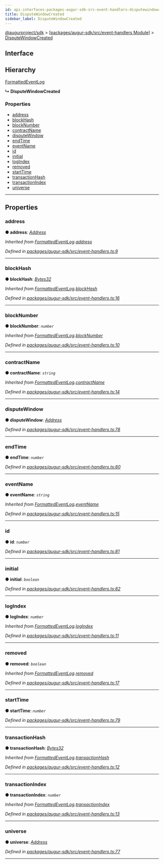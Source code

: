 ```yaml
---
id: api-interfaces-packages-augur-sdk-src-event-handlers-disputewindowcreated
title: DisputeWindowCreated
sidebar_label: DisputeWindowCreated
---
```


[@augurproject/sdk](api-readme.md) > [[packages/augur-sdk/src/event-handlers Module]](api-modules-packages-augur-sdk-src-event-handlers-module.md) > [DisputeWindowCreated](api-interfaces-packages-augur-sdk-src-event-handlers-disputewindowcreated.md)

## Interface

## Hierarchy

 [FormattedEventLog](api-interfaces-packages-augur-sdk-src-event-handlers-formattedeventlog.md)

**↳ DisputeWindowCreated**

### Properties

* [address](api-interfaces-packages-augur-sdk-src-event-handlers-disputewindowcreated.md#address)
* [blockHash](api-interfaces-packages-augur-sdk-src-event-handlers-disputewindowcreated.md#blockhash)
* [blockNumber](api-interfaces-packages-augur-sdk-src-event-handlers-disputewindowcreated.md#blocknumber)
* [contractName](api-interfaces-packages-augur-sdk-src-event-handlers-disputewindowcreated.md#contractname)
* [disputeWindow](api-interfaces-packages-augur-sdk-src-event-handlers-disputewindowcreated.md#disputewindow)
* [endTime](api-interfaces-packages-augur-sdk-src-event-handlers-disputewindowcreated.md#endtime)
* [eventName](api-interfaces-packages-augur-sdk-src-event-handlers-disputewindowcreated.md#eventname)
* [id](api-interfaces-packages-augur-sdk-src-event-handlers-disputewindowcreated.md#id)
* [initial](api-interfaces-packages-augur-sdk-src-event-handlers-disputewindowcreated.md#initial)
* [logIndex](api-interfaces-packages-augur-sdk-src-event-handlers-disputewindowcreated.md#logindex)
* [removed](api-interfaces-packages-augur-sdk-src-event-handlers-disputewindowcreated.md#removed)
* [startTime](api-interfaces-packages-augur-sdk-src-event-handlers-disputewindowcreated.md#starttime)
* [transactionHash](api-interfaces-packages-augur-sdk-src-event-handlers-disputewindowcreated.md#transactionhash)
* [transactionIndex](api-interfaces-packages-augur-sdk-src-event-handlers-disputewindowcreated.md#transactionindex)
* [universe](api-interfaces-packages-augur-sdk-src-event-handlers-disputewindowcreated.md#universe)

---

## Properties

<a id="address"></a>

###  address

**● address**: *[Address](api-modules-packages-augur-sdk-src-event-handlers-module.md#address)*

*Inherited from [FormattedEventLog](api-interfaces-packages-augur-sdk-src-event-handlers-formattedeventlog.md).[address](api-interfaces-packages-augur-sdk-src-event-handlers-formattedeventlog.md#address)*

*Defined in [packages/augur-sdk/src/event-handlers.ts:9](https://github.com/AugurProject/augur/blob/0ea8996003/packages/augur-sdk/src/event-handlers.ts#L9)*

___
<a id="blockhash"></a>

###  blockHash

**● blockHash**: *[Bytes32](api-modules-packages-augur-sdk-src-event-handlers-module.md#bytes32)*

*Inherited from [FormattedEventLog](api-interfaces-packages-augur-sdk-src-event-handlers-formattedeventlog.md).[blockHash](api-interfaces-packages-augur-sdk-src-event-handlers-formattedeventlog.md#blockhash)*

*Defined in [packages/augur-sdk/src/event-handlers.ts:16](https://github.com/AugurProject/augur/blob/0ea8996003/packages/augur-sdk/src/event-handlers.ts#L16)*

___
<a id="blocknumber"></a>

###  blockNumber

**● blockNumber**: *`number`*

*Inherited from [FormattedEventLog](api-interfaces-packages-augur-sdk-src-event-handlers-formattedeventlog.md).[blockNumber](api-interfaces-packages-augur-sdk-src-event-handlers-formattedeventlog.md#blocknumber)*

*Defined in [packages/augur-sdk/src/event-handlers.ts:10](https://github.com/AugurProject/augur/blob/0ea8996003/packages/augur-sdk/src/event-handlers.ts#L10)*

___
<a id="contractname"></a>

###  contractName

**● contractName**: *`string`*

*Inherited from [FormattedEventLog](api-interfaces-packages-augur-sdk-src-event-handlers-formattedeventlog.md).[contractName](api-interfaces-packages-augur-sdk-src-event-handlers-formattedeventlog.md#contractname)*

*Defined in [packages/augur-sdk/src/event-handlers.ts:14](https://github.com/AugurProject/augur/blob/0ea8996003/packages/augur-sdk/src/event-handlers.ts#L14)*

___
<a id="disputewindow"></a>

###  disputeWindow

**● disputeWindow**: *[Address](api-modules-packages-augur-sdk-src-event-handlers-module.md#address)*

*Defined in [packages/augur-sdk/src/event-handlers.ts:78](https://github.com/AugurProject/augur/blob/0ea8996003/packages/augur-sdk/src/event-handlers.ts#L78)*

___
<a id="endtime"></a>

###  endTime

**● endTime**: *`number`*

*Defined in [packages/augur-sdk/src/event-handlers.ts:80](https://github.com/AugurProject/augur/blob/0ea8996003/packages/augur-sdk/src/event-handlers.ts#L80)*

___
<a id="eventname"></a>

###  eventName

**● eventName**: *`string`*

*Inherited from [FormattedEventLog](api-interfaces-packages-augur-sdk-src-event-handlers-formattedeventlog.md).[eventName](api-interfaces-packages-augur-sdk-src-event-handlers-formattedeventlog.md#eventname)*

*Defined in [packages/augur-sdk/src/event-handlers.ts:15](https://github.com/AugurProject/augur/blob/0ea8996003/packages/augur-sdk/src/event-handlers.ts#L15)*

___
<a id="id"></a>

###  id

**● id**: *`number`*

*Defined in [packages/augur-sdk/src/event-handlers.ts:81](https://github.com/AugurProject/augur/blob/0ea8996003/packages/augur-sdk/src/event-handlers.ts#L81)*

___
<a id="initial"></a>

###  initial

**● initial**: *`boolean`*

*Defined in [packages/augur-sdk/src/event-handlers.ts:82](https://github.com/AugurProject/augur/blob/0ea8996003/packages/augur-sdk/src/event-handlers.ts#L82)*

___
<a id="logindex"></a>

###  logIndex

**● logIndex**: *`number`*

*Inherited from [FormattedEventLog](api-interfaces-packages-augur-sdk-src-event-handlers-formattedeventlog.md).[logIndex](api-interfaces-packages-augur-sdk-src-event-handlers-formattedeventlog.md#logindex)*

*Defined in [packages/augur-sdk/src/event-handlers.ts:11](https://github.com/AugurProject/augur/blob/0ea8996003/packages/augur-sdk/src/event-handlers.ts#L11)*

___
<a id="removed"></a>

###  removed

**● removed**: *`boolean`*

*Inherited from [FormattedEventLog](api-interfaces-packages-augur-sdk-src-event-handlers-formattedeventlog.md).[removed](api-interfaces-packages-augur-sdk-src-event-handlers-formattedeventlog.md#removed)*

*Defined in [packages/augur-sdk/src/event-handlers.ts:17](https://github.com/AugurProject/augur/blob/0ea8996003/packages/augur-sdk/src/event-handlers.ts#L17)*

___
<a id="starttime"></a>

###  startTime

**● startTime**: *`number`*

*Defined in [packages/augur-sdk/src/event-handlers.ts:79](https://github.com/AugurProject/augur/blob/0ea8996003/packages/augur-sdk/src/event-handlers.ts#L79)*

___
<a id="transactionhash"></a>

###  transactionHash

**● transactionHash**: *[Bytes32](api-modules-packages-augur-sdk-src-event-handlers-module.md#bytes32)*

*Inherited from [FormattedEventLog](api-interfaces-packages-augur-sdk-src-event-handlers-formattedeventlog.md).[transactionHash](api-interfaces-packages-augur-sdk-src-event-handlers-formattedeventlog.md#transactionhash)*

*Defined in [packages/augur-sdk/src/event-handlers.ts:12](https://github.com/AugurProject/augur/blob/0ea8996003/packages/augur-sdk/src/event-handlers.ts#L12)*

___
<a id="transactionindex"></a>

###  transactionIndex

**● transactionIndex**: *`number`*

*Inherited from [FormattedEventLog](api-interfaces-packages-augur-sdk-src-event-handlers-formattedeventlog.md).[transactionIndex](api-interfaces-packages-augur-sdk-src-event-handlers-formattedeventlog.md#transactionindex)*

*Defined in [packages/augur-sdk/src/event-handlers.ts:13](https://github.com/AugurProject/augur/blob/0ea8996003/packages/augur-sdk/src/event-handlers.ts#L13)*

___
<a id="universe"></a>

###  universe

**● universe**: *[Address](api-modules-packages-augur-sdk-src-event-handlers-module.md#address)*

*Defined in [packages/augur-sdk/src/event-handlers.ts:77](https://github.com/AugurProject/augur/blob/0ea8996003/packages/augur-sdk/src/event-handlers.ts#L77)*

___

